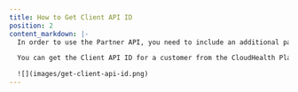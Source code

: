 ```yaml
---
title: How to Get Client API ID
position: 2
content_markdown: |-
  In order to use the Partner API, you need to include an additional parameter, the `client_api_id`, with each request. CloudHealth generates a unique ID for each partner customer.

  You can get the Client API ID for a customer from the CloudHealth Platform. From the left menu, select **Partner > Customer > List**. If the **Client API Id** column is not visible in the report, add it by clicking the **Edit Columns** button.

  ![](images/get-client-api-id.png)
---
```

